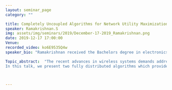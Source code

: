 ```yaml
---
layout: seminar_page
category: ""

title: Completely Uncoupled Algorithms for Network Utility Maximization
speaker: Ramakrishnan.S
img: assets/img/seminars/2019/December-17-2019_Ramakrishnan.png
date: 2019-12-17 17:00:00 
Venue:
recorded_video: ko6E9535Q4w
speaker_bio: "Ramakrishnan received the Bachelors degree in electronics and communication engineering from SCSVMV University, Kanchipuram, India, in 2012."

Topic_abstract:  "The recent advances in wireless systems demands addressing the following resource allocation problems, viz channel selection, user association and power control. The solution to these problems should address the following objectives: (i) Network throughput optimality be ensured (ii) Users get a fair share of the network throughput. Also in a heterogeneous network, where multiple radio technologies coexists a distributed solution is preferable.
In this talk, we present two fully distributed algorithms which provide solutions to the above problems with the stated objectives. We assume that the node’s decisions are based only on their past actions and payoffs which is popularly known as completely uncoupled. Prior work in this setup has focused mainly in maximizing the sum-rate. An important attribute to consider in radio resource allocation is fairness among nodes, i.e. every node should get a fair share of the network throughput. Fairness is taken care of by introducing a utility function of the average rate. Our first algorithm, which we call General Network Utility Maximization (G-NUM), maximizes general non-concave utilities. We show that G-NUM induces a perturbed Markov chain (perturbed by ε), whose stochastically stable states are the set of actions that maximize the network utility. Our second algorithm is motivated by adaptive CSMA algorithms based on Gibbs sampling, where we present an approximate sub-gradient algorithm for concave utilities, which we call Concave Network Utility Maximization (C-NUM). C-NUM is considerably faster and requires lesser memory. Our main contribution is the expansion of the achievable rate region, which the prior works incompletely uncoupled setup has ignored to consider. This expansion aids in allocating a fair share of resources to the nodes."



---
```


